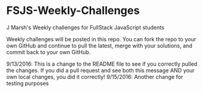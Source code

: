 # FSJS-Weekly-Challenges
J Marsh's Weekly challenges for FullStack JavaScript students

Weekly challenges will be posted in this repo.  You can fork the repo to your own GitHub and continue to pull the latest, merge with your solutions, and commit back to your own GitHub.  

9/13/2016: This is a change to the README file to see if you correctly pulled the changes.  If you did a pull request and see both this message AND your own local changes, you did it correctly!
9/15/2016: Another change for testing purposes
